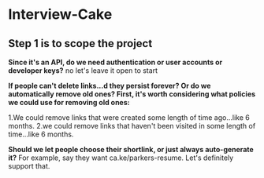 # Interview-Cake

## Step 1 is to scope the project ##

**Since it's an API, do we need authentication or user accounts or developer keys?**
no let's leave it open to start

**If people can't delete links...d they persist forever? Or do we automatically remove old ones? First, it's worth considering what policies we could use for removing old ones:**

1.We could remove links that were created some length of time ago...like 6 months.
2.we could remove links that haven't been visited in some length of time...like 6 months.


**Should we let people choose their shortlink, or just always auto-generate it?**
For example, say they want ca.ke/parkers-resume. Let's definitely support that.
